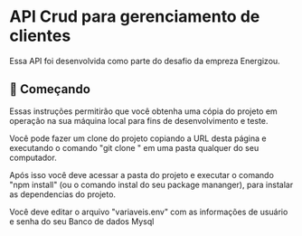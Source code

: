 # API Crud para gerenciamento de clientes

Essa API foi desenvolvida como parte do desafio da empreza Energizou.

## 🚀 Começando

Essas instruções permitirão que você obtenha uma cópia do projeto em operação na sua máquina local para fins de desenvolvimento e teste.

Você pode fazer um clone do projeto copiando a URL desta página e executando o comando "git clone <URL DESTA PAGINA>" em uma pasta qualquer do seu computador.

Após isso você deve acessar a pasta do projeto e executar o comando "npm install" (ou o comando instal do seu package mananger), para instalar as dependencias do projeto.

Você deve editar o arquivo "variaveis.env" com as informações de usuário e senha do seu Banco de dados Mysql
